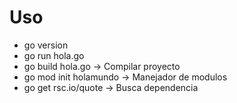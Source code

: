 # Uso

- go version
- go run hola.go
- go build hola.go -> Compilar proyecto
- go mod init holamundo -> Manejador de modulos
- go get rsc.io/quote -> Busca dependencia